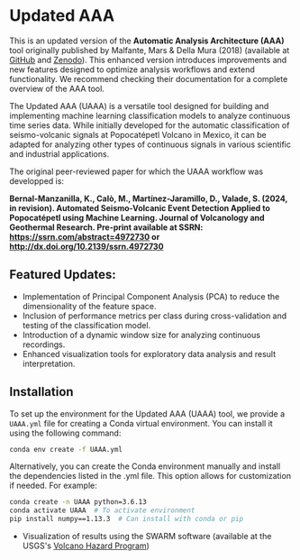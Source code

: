 # Updated AAA 

This is an updated version of the **Automatic Analysis Architecture (AAA)** tool originally published by Malfante, Mars & Della Mura (2018) (available at [GitHub](https://github.com/malfante/AAA) and [Zenodo](https://zenodo.org/records/1216028)). This enhanced version introduces improvements and new features designed to optimize analysis workflows and extend functionality. We recommend checking their documentation for a complete overview of the AAA tool.

The Updated AAA (UAAA) is a versatile tool designed for building and implementing machine learning classification models to analyze continuous time series data. While initially developed for the automatic classification of seismo-volcanic signals at Popocatépetl Volcano in Mexico, it can be adapted for analyzing other types of continuous signals in various scientific and industrial applications.  


The original peer-reviewed paper for which the UAAA workflow was developped is:

**Bernal-Manzanilla, K., Calò, M., Martínez-Jaramillo, D., Valade, S. (2024, in revision). Automated Seismo-Volcanic Event Detection Applied to Popocatépetl using Machine Learning. Journal of Volcanology and Geothermal Research. Pre-print available at SSRN: https://ssrn.com/abstract=4972730 or http://dx.doi.org/10.2139/ssrn.4972730**

## Featured Updates:  
- Implementation of Principal Component Analysis (PCA) to reduce the dimensionality of the feature space.  
- Inclusion of performance metrics per class during cross-validation and testing of the classification model.  
- Introduction of a dynamic window size for analyzing continuous recordings.  
- Enhanced visualization tools for exploratory data analysis and result interpretation.  

## Installation  

To set up the environment for the Updated AAA (UAAA) tool, we provide a `UAAA.yml` file for creating a Conda virtual environment. You can install it using the following command:  

```bash
conda env create -f UAAA.yml
```

Alternatively, you can create the Conda environment manually and install the dependencies listed in the .yml file. This option allows for customization if needed.
For example:
```bash
conda create -n UAAA python=3.6.13
conda activate UAAA  # To activate environment
pip install numpy==1.13.3  # Can install with conda or pip
```



- Visualization of results using the SWARM software (available at the USGS's [Volcano Hazard Program](https://volcanoes.usgs.gov/software/swarm/index.shtml))
